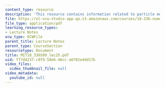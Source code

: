 ```yaml
---
content_type: resource
description: 'This resource contains information related to particle methods. '
file: https://ol-ocw-studio-app-qa.s3.amazonaws.com/courses/18-336-numerical-methods-for-partial-differential-equations-spring-2009/ff7d4237c8f958e646cca0702e4dd17b_MIT18_336S09_lec25.pdf
file_type: application/pdf
learning_resource_types:
- Lecture Notes
ocw_type: OCWFile
parent_title: Lecture Notes
parent_type: CourseSection
resourcetype: Document
title: MIT18_336S09_lec25.pdf
uid: ff7d4237-c8f9-58e6-46cc-a0702e4dd17b
video_files:
  video_thumbnail_file: null
video_metadata:
  youtube_id: null
---
```

